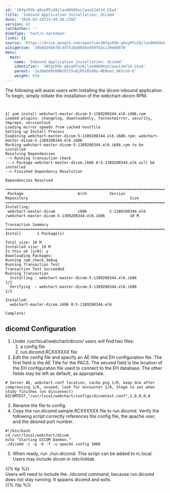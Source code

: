 ```yaml
---
id: '1NfgcM3b-g6oyM7u28jlav8HG9XoLCaau1JmfiH_U1w4'
title: 'Inbound Application Installation: dicomd'
date: '2020-03-24T15:49:30.238Z'
version: 42
lastAuthor: ''
mimeType: 'text/x-markdown'
links: []
source: 'https://drive.google.com/open?id=1NfgcM3b-g6oyM7u28jlav8HG9XoLCaau1JmfiH_U1w4'
wikigdrive: '39bb83db6f8c4d7510a0836e889fb3cc29e60870'
menu:
  main:
    name: 'Inbound Application Installation: dicomd'
    identifier: '1NfgcM3b-g6oyM7u28jlav8HG9XoLCaau1JmfiH_U1w4'
    parent: '1a3QmGdXV6MW1Ef2Yu8jPUiRSd8o-WENsm3_OK5roV-U'
    weight: 830
---
```

The following will assist users with installing the dicom inbound application. To begin, simply initiate the installation of the webchart-dicom RPM.

```
  
  
$] yum install webchart-master-dicom-5-1389208344.el6.i686.rpm   
Loaded plugins: changelog, downloadonly, fastestmirror, security, tmprepo, versionlock  
Loading mirror speeds from cached hostfile  
Setting up Install Process  
Examining webchart-master-dicom-5-1389208344.el6.i686.rpm: webchart-master-dicom-5-1389208344.el6.i686  
Marking webchart-master-dicom-5-1389208344.el6.i686.rpm to be installed  
Resolving Dependencies  
--> Running transaction check  
---> Package webchart-master-dicom.i686 0:5-1389208344.el6 will be installed  
--> Finished Dependency Resolution  
   
Dependencies Resolved  
   
====================================================================================================================================  
 Package                        Arch          Version                   Repository                                             Size  
====================================================================================================================================  
Installing:  
 webchart-master-dicom          i686          5-1389208344.el6          /webchart-master-dicom-5-1389208344.el6.i686           10 M  
   
Transaction Summary  
====================================================================================================================================  
Install       1 Package(s)  
   
Total size: 10 M  
Installed size: 10 M  
Is this ok [y/N]: y  
Downloading Packages:  
Running rpm_check_debug  
Running Transaction Test  
Transaction Test Succeeded  
Running Transaction  
  Installing : webchart-master-dicom-5-1389208344.el6.i686                                                                 1/1   
  Verifying  : webchart-master-dicom-5-1389208344.el6.i686                                                                 1/1   
   
Installed:  
  webchart-master-dicom.i686 0:5-1389208344.el6                                                                   
   
Complete!  

```
  
## **dicomd Configuration**  

1. Under /usr/local/webchart/dicom/ users will find two files: 
   1. a config file
   2. run.dicomd.RCXXXXXX file
2. Edit the config file and specify an AE title and EH configuration file. The first field is the AE Title for the PACS. The second field is the location of the EH configuration file used to connect to the EH database. The other fields may be left as default, as appropriate.

```
# Server AE, webchart.conf location, cache png 1/0, keep dcm after compressing 1/0, unused, look for encounter 1/0, Stage to set when study finishes (on disconnect)  
DICOMTEST,"/usr/local/webchart/configs/dicomtest.conf",1,0,0,0,0
```
3. Rename the file to config.
4. Copy the run.dicomd.sample.RCXXXXXX file to run.dicomd. Verify the following script correctly references the config file, the apache user, and the desired port number.


```
#!/bin/bash  
cd /usr/local/webchart/dicom  
echo "Starting DICOM Daemon."  
./dicomd -c -p -b -f -u apache config 3000  

```
5. When ready, run ./run.dicomd. This script can be added to rc.local. Users may include dicom in /etc/inittab

{{% tip %}}  
Users will need to include the ./dicomd command, because run.dicomd does not stay running. It spawns dicomd and exits.  
{{% /tip %}}

